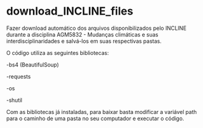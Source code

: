 # download_INCLINE_files
Fazer download automático dos arquivos disponibilizados pelo INCLINE durante a disciplina AGM5832 - Mudanças climáticas e suas interdisciplinaridades e salvá-los em suas respectivas pastas.

O código utiliza as seguintes bibliotecas:

-bs4 (BeautifulSoup)

-requests

-os

-shutil

Com as bibliotecas já instaladas, para baixar basta modificar a variável path para o caminho de uma pasta no seu computador e executar o código. 
